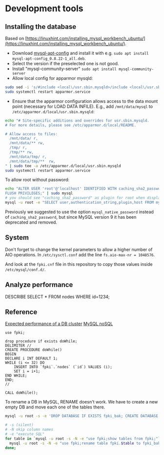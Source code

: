 # Development tools


## Installing the database

Based on [https://linuxhint.com/installing_mysql_workbench_ubuntu/](https://linuxhint.com/installing_mysql_workbench_ubuntu/).
- Download [mysql-apt-config](https://dev.mysql.com/downloads/repo/apt/) and install it with e.g. `sudo apt install mysql-apt-config_0.8.22-1_all.deb`.
- Select the version if the preselected one is not good.
- Install "mysql-community-server" `sudo apt install mysql-community-server`
- Allow local config for apparmor mysqld:
```bash
sudo sed -i 's/#include <local\/usr.sbin.mysqld>/include <local\/usr.sbin.mysqld>/' /etc/apparmor.d/usr.sbin.mysqld
sudo systemctl restart apparmor.service
```
- Ensure that the apparmor configuration allows access to the data mount point (necessary for LOAD DATA INFILE).
  E.g., add `/mnt/data/mysql` to `/etc/apparmor.d/local/usr.sbin.mysqld`:
```bash
echo "# Site-specific additions and overrides for usr.sbin.mysqld.
# For more details, please see /etc/apparmor.d/local/README.

# Allow access to files:
  /mnt/data/ r,
  /mnt/data/** rw,
  /tmp/ r,
  /tmp/** rw,
  /mnt/data/tmp/ r,
  /mnt/data/tmp/**  rw,
" | sudo tee -a /etc/apparmor.d/local/usr.sbin.mysqld
sudo systemctl restart apparmor.service
```

To allow root without password:
```bash
echo "ALTER USER 'root'@'localhost' IDENTIFIED WITH caching_sha2_password BY '';
FLUSH PRIVILEGES;" | sudo mysql
# you should see "caching_sha2_password" as plugin for root when displaying the root user:
mysql -u root -e "SELECT user,authentication_string,plugin,host FROM mysql.user;"
```
Previously we suggested to use the option `mysql_native_password` instead of `caching_sha2_password`,
but since MySQL version 9 it has been deprecated and removed.


## System

Don't forget to change the kernel parameters to allow a higher number of AIO operations.
In `/etc/sysctl.conf` add the line `fs.aio-max-nr = 1048576`.

And look at the `fpki.cnf` file in this repository to copy those values inside `/etc/mysql/conf.d/`.

## Analyze performance

DESCRIBE SELECT * FROM nodes WHERE id=1234;



## Reference

[Expected performance of a DB cluster](https://www.mysql.com/why-mysql/benchmarks/mysql-cluster/)
[MySQL noSQL](https://www.mysql.com/why-mysql/white-papers/guide-to-mysql-and-nosql-delivering-the-best-of-both-worlds/)



```
use fpki;

drop procedure if exists doWhile;
DELIMITER //  
CREATE PROCEDURE doWhile()   
BEGIN
DECLARE i INT DEFAULT 1; 
WHILE (i <= 32) DO
    INSERT INTO `fpki`.`nodes` (`id`) VALUES (i);
    SET i = i+1;
END WHILE;
END;
//  

CALL doWhile(); 
```

To rename a DB in MySQL, RENAME doesn't work. We have to create a new empty DB and move each one of the tables there.


```bash
mysql -u root -s -e 'DROP DATABASE IF EXISTS fpki_bak; CREATE DATABASE fpki_bak /*!40100 DEFAULT CHARACTER SET binary */ /*!80016 DEFAULT ENCRYPTION='N' */;'

# -s (silent)
# -N skip column names
# -e "execute SQL"
for table in `mysql -u root -s -N -e "use fpki;show tables from fpki;"`; do
  mysql -u root -s -N -e "use fpki;rename table fpki.$table to fpki_bak.$table;";
done;
```
